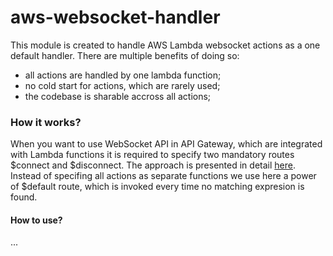 # aws-websocket-handler

This module is created to handle AWS Lambda websocket actions as a one default handler. There are multiple benefits of doing so:
- all actions are handled by one lambda function;
- no cold start for actions, which are rarely used;
- the codebase is sharable accross all actions;

### How it works?

When you want to use WebSocket API in API Gateway, which are integrated with Lambda functions it is required to specify two mandatory routes $connect and $disconnect. The approach is presented in detail [here](https://aws.amazon.com/blogs/compute/announcing-websocket-apis-in-amazon-api-gateway/). Instead of specifing all actions as separate functions we use here a power of $default route, which is invoked every time no matching expresion is found.

#### How to use?

...
